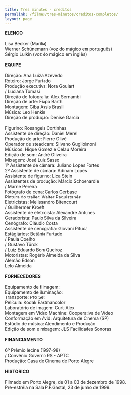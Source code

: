 ```yaml
---
title: Tres minutos - creditos
permalink: /filmes/tres-minutos/creditos-completos/
layout: page
---
```

**ELENCO**\
\
Lisa Becker (Marília)\
Werner Schünemann (voz do mágico em português)\
Sérgio Lulkin (voz do mágico em inglês)\
\
**EQUIPE**\
\
Direção: Ana Luiza Azevedo\
Roteiro: Jorge Furtado\
Produção executiva: Nora Goulart\
/ Luciana Tomasi\
Direção de fotografia: Alex Sernambi\
Direção de arte: Fiapo Barth\
Montagem: Giba Assis Brasil\
Música: Leo Henkin\
Direção de produção: Denise Garcia\
\
Figurino: Rosangela Cortinhas\
Assistente de direção: Daniel Merel\
Produção de arte: Pierre Olivé\
Operador de steadicam: Silvano Guglioimoni\
Músicos: Hique Gomez e Celau Moreira\
Edição de som: André Oliveira\
Mixagem: José Luiz Sasso\
1º Assistente de câmara: Juliano Lopes Fortes\
2º Assistente de câmara: Adinam Lopes\
Assistente de figurino: Lica Stein\
Assistentes de produção: Márcio Schoenardie\
/ Marne Pereira\
Fotógrafo de cena: Carlos Gerbase\
Pintura do trailer: Walter Paquistanês\
Eletricistas: Melissandro Bitencourt\
/ Guilhermer Kroeff\
Assistente de eletricista: Alexandre Antunes\
Geradorista: Paulo Silva da Silveira\
Cenógrafo: Cláudio Costa\
Assistente de cenografia: Giovani Pituca\
Estágiários: Betânia Furtado\
/ Paula Coelho\
/ Gustavo Türck\
/ Luiz Eduardo Bom Queiroz\
Motoristas: Rogério Almeida da Silva\
Alemão Edson\
Lelo Almeida\
\
**FORNECEDORES**\
\
Equipamento de filmagem:\
Equipamento de iluminação:\
Transporte: Pró Set\
Película: Kodak Eastmancolor\
Laboratório de imagem: Curt-Alex\
Montagem em Video Machine: Cooperativa de Vídeo\
Conformação em Avid: Arquitetura de Cinema (SP)\
Estúdio de música: Atendimento e Produção\
Edição de som e mixagem: JLS Facilidades Sonoras\
\
**FINANCIAMENTO**\
\
6º Prêmio Iecine (1997-98)\
/ Convênio Governo RS - APTC\
Produção: Casa de Cinema de Porto Alegre\
\
**HISTÓRICO**\
\
Filmado em Porto Alegre, de 01 a 03 de dezembro de 1998.\
Pré-estréia na Sala P.F.Gastal, 23 de junho de 1999.